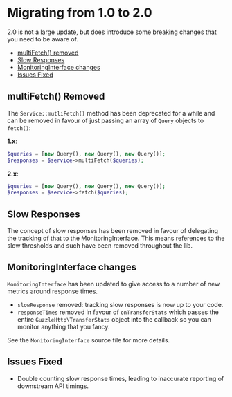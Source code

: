 # Migrating from 1.0 to 2.0

2.0 is not a large update, but does introduce some breaking changes that you need to be aware of.

- [multiFetch() removed](#multifetch-removed)
- [Slow Responses](#slow-responses)
- [MonitoringInterface changes](#monitoringinterface-changes)
- [Issues Fixed](#issues-fixed)

## multiFetch() Removed

The `Service::mutliFetch()` method has been deprecated for a while and can be removed in favour of just passing an
array of `Query` objects to `fetch()`:

**1.x**:

```php
$queries = [new Query(), new Query(), new Query()];
$responses = $service->multiFetch($queries);
```

**2.x**:

```php
$queries = [new Query(), new Query(), new Query()];
$responses = $service->fetch($queries);
```

## Slow Responses

The concept of slow responses has been removed in favour of delegating the tracking of that to the MonitoringInterface.
This means references to the slow thresholds and such have been removed throughout the lib.

## MonitoringInterface changes

`MonitoringInterface` has been updated to give access to a number of new metrics around response times.

- `slowResponse` removed: tracking slow responses is now up to your code.
- `responseTimes` removed in favour of `onTransferStats` which passes the entire `GuzzleHttp\TransferStats` object into
the callback so you can monitor anything that you fancy.

See the `MonitoringInterface` source file for more details.

## Issues Fixed

- Double counting slow response times, leading to inaccurate reporting of downstream API timings.
